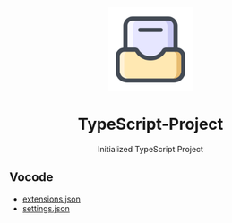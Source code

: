 <p align="center">
<img src="./public/logo.svg" height="150">
</p>

<h1 align="center">TypeScript-Project</h1>

<p align="center">Initialized TypeScript Project</p>

## Vocode

- [extensions.json](https://github.com/xiaoxunyao/viden/blob/main/.vscode/extensions.json)
- [settings.json](https://github.com/xiaoxunyao/viden/blob/main/.vscode/settings.json)




